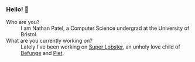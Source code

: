 ### Hello! 👋

<dl>
	<dt>Who are you?</dt>
	<dd>I am Nathan Patel, a Computer Science undergrad at the University of Bristol.</dd>
	<dt>What are you currently working on?</dt>
	<dd>Lately I've been working on <a href="https://github.com/baconsenpaii/super-lobster">Super Lobster</a>,
	an unholy love child of <a href="https://en.wikipedia.org/wiki/Befunge">Befunge</a>
	and <a href="https://www.dangermouse.net/esoteric/piet.html">Piet</a>.</dd>
</dl>
